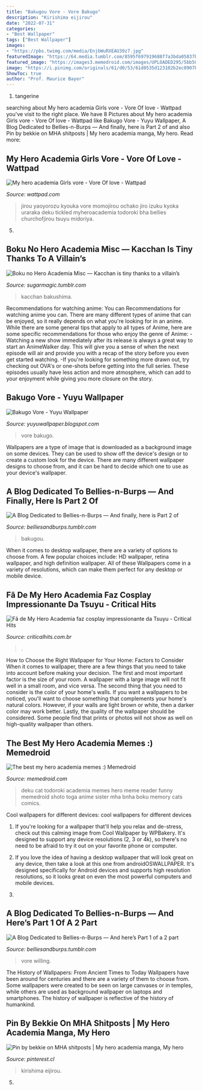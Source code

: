```yaml
---
title: "Bakugou Vore - Vore Bakugo"
description: "Kirishima eijirou"
date: "2022-07-31"
categories:
- "Best Wallpaper"
tags: ["Best Wallpaper"]
images:
- "https://pbs.twimg.com/media/EnjbWuRXEAU39z7.jpg"
featuredImage: "https://64.media.tumblr.com/8595f697919688f7a3bda05837bfeabb/tumblr_pi67lrnjn81xohoomo2_1280.jpg"
featured_image: "https://images3.memedroid.com/images/UPLOADED295/5bb50cba58712.jpeg"
image: "https://i.pinimg.com/originals/61/d0/53/61d0535d123102b2ec0907b567e81dab.jpg"
ShowToc: true
author: "Prof. Maurice Bayer"
---
```



1. tangerine 

	

		
searching about My hero academia Girls vore - Vore Of love - Wattpad you've visit to the right place. We have 8 Pictures about My hero academia Girls vore - Vore Of love - Wattpad like Bakugo Vore - Yuyu Wallpaper, A Blog Dedicated to Bellies-n-Burps — And finally, here is Part 2 of and also Pin by bekkie on MHA shitposts | My hero academia manga, My hero. Read more:
		
    
## My Hero Academia Girls Vore - Vore Of Love - Wattpad

<img loading=lazy src="https://d.wattpad.com/story_parts/37/images/16099952fbf31eed247050788447.jpg" onerror="this.onerror=null;this.src='https://tse1.mm.bing.net/th?id=OIP.aLNDf4gruY3TJsbYbe6ryAHaFj&amp;pid=15.1';" alt="My hero academia Girls vore - Vore Of love - Wattpad">

_Source: wattpad.com_

>jirou yaoyorozu kyouka vore momojirou ochako jiro izuku kyoka uraraka deku tickled myheroacademia todoroki bha bellies churchofjirou tsuyu midoriya. 

	

5.

    
## Boku No Hero Academia Misc — Kacchan Is Tiny Thanks To A Villain’s

<img loading=lazy src="https://66.media.tumblr.com/fa9f51fad943246eb743023ac8f6044f/tumblr_o7val8Bnw21sjr8edo1_640.png" onerror="this.onerror=null;this.src='https://tse1.mm.bing.net/th?id=OIP.VJeb1ZjIk5q0CbYaY70PywHaFA&amp;pid=15.1';" alt="Boku no Hero Academia Misc — Kacchan is tiny thanks to a villain’s">

_Source: sugarmagic.tumblr.com_

>kacchan bakushima. 

	

Recommendations for watching anime: You can
Recommendations for watching anime you can. There are many different types of anime that can be enjoyed, so it really depends on what you're looking for in an anime. While there are some general tips that apply to all types of Anime, here are some specific recommendations for those who enjoy the genre of Anime: 
-Watching a new show immediately after its release is always a great way to start an AnimeWalker day. This will give you a sense of when the next episode will air and provide you with a recap of the story before you even get started watching. 
-If you're looking for something more drawn out, try checking out OVA's or one-shots before getting into the full series. These episodes usually have less action and more atmosphere, which can add to your enjoyment while giving you more closure on the story.

    
## Bakugo Vore - Yuyu Wallpaper

<img loading=lazy src="https://pbs.twimg.com/media/EnjbWuRXEAU39z7.jpg" onerror="this.onerror=null;this.src='https://tse1.mm.bing.net/th?id=OIP.-M-4d8E7mMVhyuVX6jujmgHaGR&amp;pid=15.1';" alt="Bakugo Vore - Yuyu Wallpaper">

_Source: yuyuwallpaper.blogspot.com_

>vore bakugo. 

	

Wallpapers are a type of image that is downloaded as a background image on some devices. They can be used to show off the device's design or to create a custom look for the device. There are many different wallpaper designs to choose from, and it can be hard to decide which one to use as your device's wallpaper.

    
## A Blog Dedicated To Bellies-n-Burps — And Finally, Here Is Part 2 Of

<img loading=lazy src="https://66.media.tumblr.com/aa9f57165b849f1f81483a4a45b37979/tumblr_pi715mFDF61xohoomo3_640.jpg" onerror="this.onerror=null;this.src='https://tse3.mm.bing.net/th?id=OIP.XLkmXxMoopEuZaDcxG5LMAHaD3&amp;pid=15.1';" alt="A Blog Dedicated to Bellies-n-Burps — And finally, here is Part 2 of">

_Source: belliesandburps.tumblr.com_

>bakugou. 

	

When it comes to desktop wallpaper, there are a variety of options to choose from. A few popular choices include: HD wallpaper, retina wallpaper, and high definition wallpaper. All of these Wallpapers come in a variety of resolutions, which can make them perfect for any desktop or mobile device. 

    
## Fã De My Hero Academia Faz Cosplay Impressionante Da Tsuyu - Critical Hits

<img loading=lazy src="https://criticalhits.com.br/wp-content/uploads/2020/10/tsuyu-asui-my-hero-academia_3840x2160_xtrafondos.com_-scaled.jpg" onerror="this.onerror=null;this.src='https://tse1.mm.bing.net/th?id=OIP.cgtDBTyAvF3z6dgT94dfxQHaEK&amp;pid=15.1';" alt="Fã de My Hero Academia faz cosplay impressionante da Tsuyu - Critical Hits">

_Source: criticalhits.com.br_

>. 

	

How to Choose the Right Wallpaper for Your Home: Factors to Consider
When it comes to wallpaper, there are a few things that you need to take into account before making your decision. The first and most important factor is the size of your room. A wallpaper with a large image will not fit well in a small room, and vice versa. 
The second thing that you need to consider is the color of your home's walls. If you want a wallpapers to be noticed, you'll want to choose something that complements your home's natural colors. However, if your walls are light brown or white, then a darker color may work better. 
Lastly, the quality of the wallpaper should be considered. Some people find that prints or photos will not show as well on high-quality wallpaper than others.

    
## The Best My Hero Academia Memes :) Memedroid

<img loading=lazy src="https://images3.memedroid.com/images/UPLOADED295/5bb50cba58712.jpeg" onerror="this.onerror=null;this.src='https://tse3.mm.bing.net/th?id=OIP.-9sh8wJmD1lFOu9xDVIWbAHaJQ&amp;pid=15.1';" alt="The best my hero academia memes :) Memedroid">

_Source: memedroid.com_

>deku cat todoroki academia memes hero meme reader funny memedroid shoto toga anime sister mha bnha boku memory cats comics. 

	

Cool wallpapers for different devices:
cool wallpapers for different devices 

1. If you're looking for a wallpaper that'll help you relax and de-stress, check out this calming image from Cool Wallpaper by WPBakery. It's designed to support any device resolutions (2, 3 or 4k), so there's no need to be afraid to try it out on your favorite phone or computer.

2. If you love the idea of having a desktop wallpaper that will look great on any device, then take a look at this one from androidOSWALLPAPER. It's designed specifically for Android devices and supports high resolution resolutions, so it looks great on even the most powerful computers and mobile devices.

3.

    
## A Blog Dedicated To Bellies-n-Burps — And Here’s Part 1 Of A 2 Part

<img loading=lazy src="https://64.media.tumblr.com/8595f697919688f7a3bda05837bfeabb/tumblr_pi67lrnjn81xohoomo2_1280.jpg" onerror="this.onerror=null;this.src='https://tse3.mm.bing.net/th?id=OIP.HNoQaiw_OZwIePms2KL0gAHaD3&amp;pid=15.1';" alt="A Blog Dedicated to Bellies-n-Burps — And here’s Part 1 of a 2 part">

_Source: belliesandburps.tumblr.com_

>vore willing. 

	

The History of Wallpapers: From Ancient Times to Today
Wallpapers have been around for centuries and there are a variety of them to choose from. Some wallpapers were created to be seen on large canvases or in temples, while others are used as background wallpaper on laptops and smartphones. The history of wallpaper is reflective of the history of humankind.

    
## Pin By Bekkie On MHA Shitposts | My Hero Academia Manga, My Hero

<img loading=lazy src="https://i.pinimg.com/originals/61/d0/53/61d0535d123102b2ec0907b567e81dab.jpg" onerror="this.onerror=null;this.src='https://tse1.mm.bing.net/th?id=OIP.JGtq00BZlahPVe-60xrDiwHaHX&amp;pid=15.1';" alt="Pin by bekkie on MHA shitposts | My hero academia manga, My hero">

_Source: pinterest.cl_

>kirishima eijirou. 

	

5.

